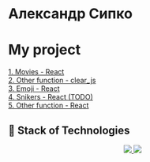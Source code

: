 # Александр Сипко

# My project

[1. Movies - React](https://alexandersipko.github.io/movie/) </br>
[2. Other function - clear_js](https://alexandersipko.github.io/avsipko.github.io/) </br>
[3. Emoji - React](https://meme-emoji.netlify.app) </br>
[4. Snikers - React (TODO)](https://superlative-kelpie-b634cd.netlify.app) </br>
[5. Other function - React](https://alexandersipko.github.io/react-function/)

## 🚀 Stack of Technologies
<p align="center">
  <a href="https://skillicons.dev/">
    <img src="https://skillicons.dev/icons?i=bash,lua,neovim,git,gitlab,github,githubactions,py,django,redis,postgres,nginx,docker,kubernetes,html,css,javascript,typescript,react,aws,gcp&perline=7&theme=dark" />
  </a>
  <a href="https://github.com/AlexanderSipko/?tab=repositories">
    <img src="https://github-readme-stats.vercel.app/api/top-langs/?username=AlexanderSipko&layout=compact&hide_border=true&hide_title=true&count_private=true&include_all_commits=true&show_icons=true&bg_color=00000000&text_color=c3c6ce&icon_color=4e64f7" />
  </a>
</p>

